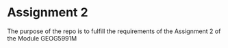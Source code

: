 # Assignment 2
The purpose of the repo is to fulfill the requirements of the Assignment 2 of the Module GEOG5991M 

